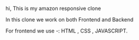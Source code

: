 hi,
This is my amazon responsive clone 

In this clone we work on both Frontend and Backend

For frontend we use -: HTML , CSS , JAVASCRIPT.
